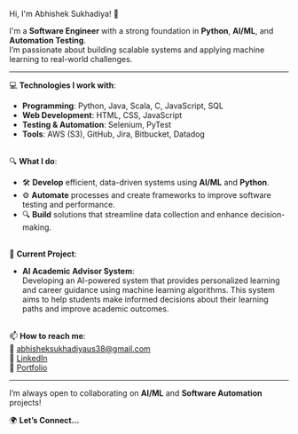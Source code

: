 Hi, I'm Abhishek Sukhadiya! 👋

I'm a **Software Engineer** with a strong foundation in **Python**, **AI/ML**, and **Automation Testing**.  
I’m passionate about building scalable systems and applying machine learning to real-world challenges.

---

💻 **Technologies I work with**:
- **Programming**: Python, Java, Scala, C, JavaScript, SQL
- **Web Development**: HTML, CSS, JavaScript
- **Testing & Automation**: Selenium, PyTest
- **Tools**: AWS (S3), GitHub, Jira, Bitbucket, Datadog

\
🔍 **What I do**:
- 🛠 **Develop** efficient, data-driven systems using **AI/ML** and **Python**.
- ⚙️ **Automate** processes and create frameworks to improve software testing and performance.
- 🔍 **Build** solutions that streamline data collection and enhance decision-making.

\
🚀 **Current Project**:
- **AI Academic Advisor System**:  
  Developing an AI-powered system that provides personalized learning and career guidance using machine learning algorithms. This system aims to help students make informed decisions about their learning paths and improve academic outcomes.

\
📫 **How to reach me**:  
    📧 [abhisheksukhadiyaus38@gmail.com](mailto:abhisheksukhadiyaus38@gmail.com)  
    🔗 [LinkedIn](https://www.linkedin.com/in/abhishek-sukhadiya-9358a5190/) \
    🔗 [Portfolio](https://arsukhadiya.github.io/abhishek-portfolio/)
       

---

I’m always open to collaborating on **AI/ML** and **Software Automation** projects!

🌍 **Let’s Connect...**  
